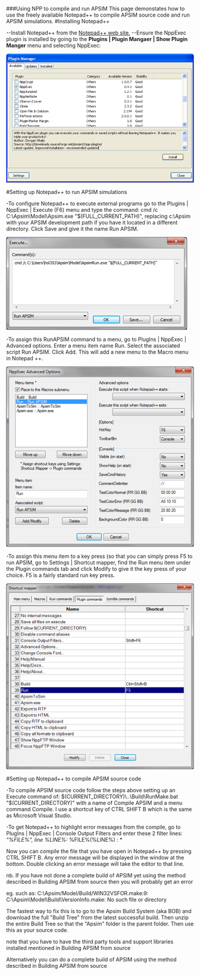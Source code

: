 
###Using NPP to compile and run APSIM
This page demonstates how to use the freely available Notepad++ to compile APSIM source code and run APSIM simulations.
#Installing Notepad++

--Install Notepad++ from the [Notepad++ web site.](http://notepad-plus-plus.org/ "Notepad++ web site.")
--Ensure the NppExec plugin is installed by going to the **Plugins | Plugin Mangaer | 	Show Plugin Manger** menu and selecting NppExec:



<img src="PluginManager.png" alt="image"/>


#Setting up Notepad++ to run APSIM simulations

-To configure Notepad++ to execute external programs go to the Plugins | NppExec | Execute (F6) menu and type the command: cmd /c C:\Apsim\Model\Apsim.exe "$(FULL_CURRENT_PATH)", replacing c:\Apsim with your APSIM development path if you have it located in a different directory. Click Save and give it the name Run APSIM.


<img src="Execute.png" alt="image"/>


-To assign this RunAPSIM command to a menu, go to PlugIns | NppExec | Advanced options. Enter a menu item name Run. Select the associated script Run APSIM. Click Add. This will add a new menu to the Macro menu in Notepad ++.


<img src="AdvancedOptions.png" alt="image"/>


-To assign this menu item to a key press (so that you can simply press F5 to run APSIM, go to Settings | Shortcut mapper, find the Run menu item under the Plugin commands tab and click Modify to give it the key press of your choice. F5 is a fairly standard run key press.


<img src="ShortcutMapper.png" alt="image"/>

#Setting up Notepad++ to compile APSIM source code

-To compile APSIM source code follow the steps above setting up an Execute command of: $(CURRENT_DIRECTORY)\..\Build\RunMake.bat "$(CURRENT_DIRECTORY)" with a name of Compile APSIM and a menu command Compile. I use a shortcut key of CTRL SHIFT B which is the same as Microsoft Visual Studio.

-To get Notepad++ to highlight error messages from the compile, go to PlugIns | NppExec | Console Output Filters and enter these 2 filter lines:
*"%FILE%", line %LINE%:* 
%FILE%(%LINE%) : *

Now you can compile the file that you have open in Notepad++ by pressing CTRL SHIFT B. Any error message will be displayed in the window at the bottom. Double clicking an error message will take the editor to that line.

nb. If you have not done a complete build of APSIM yet using the method described in Building APSIM from source then you will probably get an error

 eg. such as:
C:\Apsim/Model/Build/WIN32VSFOR.make:9: C:\Apsim\Model\Build\VersionInfo.make: No such file or directory

The fastest way to fix this is to go to the Apsim Build System (aka BOB) and download the full "Build Tree" from the latest successful build.
Then unzip the entire Build Tree so that the "Apsim" folder is the parent folder. Then use this as your source code.

note that you have to have the third party tools and support libraries installed mentioned in Building APSIM from source

Alternatively you can do a complete build of APSIM using the method described in Building APSIM from source 
